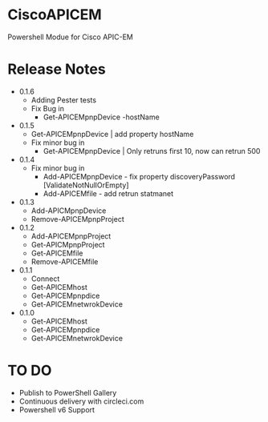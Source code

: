 # CiscoAPICEM
Powershell Modue for Cisco APIC-EM

# Release Notes
- 0.1.6
    - Adding Pester tests
    - Fix Bug in
        - Get-APICEMpnpDevice -hostName
- 0.1.5
    - Get-APICEMpnpDevice | add property hostName
    - Fix minor bug in
        *  Get-APICEMpnpDevice | Only retruns first 10, now can retrun 500
- 0.1.4
    - Fix minor bug in
        * Add-APICEMpnpDevice - fix property discoveryPassword [ValidateNotNullOrEmpty] 
        * Add-APICEMfile - add retrun statmanet
- 0.1.3
    - Add-APICMpnpDevice
    - Remove-APICEMpnpProject
- 0.1.2
    - Add-APICEMpnpProject
    - Get-APICMpnpProject
    - Get-APICEMfile
    - Remove-APICEMfile
- 0.1.1
    - Connect
    - Get-APICEMhost
    - Get-APICEMpnpdice
    - Get-APICEMnetwrokDevice
- 0.1.0
    - Get-APICEMhost
    - Get-APICEMpnpdice
    - Get-APICEMnetwrokDevice

# TO DO
- Publish to PowerShell Gallery
- Continuous delivery with circleci.com
- Powershell v6 Support